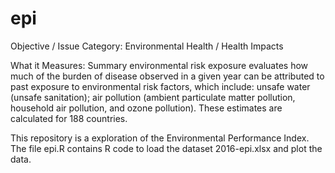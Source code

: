 # epi
Objective / Issue Category: Environmental Health / Health Impacts

What it Measures: Summary environmental risk exposure evaluates how much of the
burden of disease observed in a given year can be attributed to past exposure to
environmental risk factors, which include: unsafe water (unsafe sanitation); air pollution
(ambient particulate matter pollution, household air pollution, and ozone pollution).
These estimates are calculated for 188 countries.

This repository is a exploration of the Environmental Performance Index.
The file epi.R contains R code to load the dataset 2016-epi.xlsx and plot the data.
